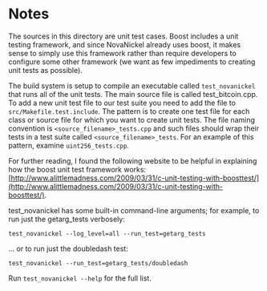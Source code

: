 # Notes
The sources in this directory are unit test cases.  Boost includes a
unit testing framework, and since NovaNickel already uses boost, it makes
sense to simply use this framework rather than require developers to
configure some other framework (we want as few impediments to creating
unit tests as possible).

The build system is setup to compile an executable called `test_novanickel`
that runs all of the unit tests.  The main source file is called
test_bitcoin.cpp. To add a new unit test file to our test suite you need 
to add the file to `src/Makefile.test.include`. The pattern is to create 
one test file for each class or source file for which you want to create 
unit tests.  The file naming convention is `<source_filename>_tests.cpp` 
and such files should wrap their tests in a test suite 
called `<source_filename>_tests`. For an example of this pattern, 
examine `uint256_tests.cpp`.

For further reading, I found the following website to be helpful in
explaining how the boost unit test framework works:
[http://www.alittlemadness.com/2009/03/31/c-unit-testing-with-boosttest/](http://www.alittlemadness.com/2009/03/31/c-unit-testing-with-boosttest/).

test_novanickel has some built-in command-line arguments; for
example, to run just the getarg_tests verbosely:

    test_novanickel --log_level=all --run_test=getarg_tests

... or to run just the doubledash test:

    test_novanickel --run_test=getarg_tests/doubledash

Run `test_novanickel --help` for the full list.

